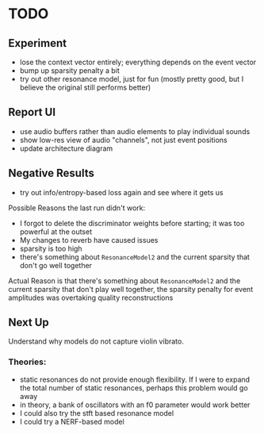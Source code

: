 # TODO

## Experiment
- lose the context vector entirely;  everything depends on the event vector
- bump up sparsity penalty a bit
- try out other resonance model, just for fun (mostly pretty good, but I believe the original still performs better)


## Report UI

- use audio buffers rather than audio elements to play individual sounds
- show low-res view of audio "channels", not just event positions
- update architecture diagram



## Negative Results
- try out info/entropy-based loss again and see where it gets us


Possible Reasons the last run didn't work:

- I forgot to delete the discriminator weights before starting;  it was too powerful at the outset
- My changes to reverb have caused issues
- sparsity is too high
- there's something about `ResonanceModel2` and the current sparsity that don't go well together

Actual Reason is that there's something about `ResonanceModel2` and the current sparsity that don't play
well together, the sparsity penalty for event amplitudes was overtaking quality reconstructions


## Next Up

Understand why models do not capture violin vibrato.

### Theories:

- static resonances do not provide enough flexibility.  If I were to expand the total number of static
  resonances, perhaps this problem would go away
- in theory, a bank of oscillators with an f0 parameter would work better
- I could also try the stft based resonance model
- I could try a NERF-based model


